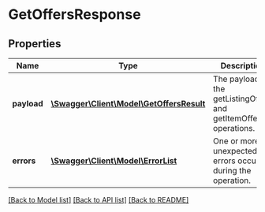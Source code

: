 # GetOffersResponse

## Properties
Name | Type | Description | Notes
------------ | ------------- | ------------- | -------------
**payload** | [**\Swagger\Client\Model\GetOffersResult**](GetOffersResult.md) | The payload for the getListingOffers and getItemOffers operations. | [optional] 
**errors** | [**\Swagger\Client\Model\ErrorList**](ErrorList.md) | One or more unexpected errors occurred during the operation. | [optional] 

[[Back to Model list]](../README.md#documentation-for-models) [[Back to API list]](../README.md#documentation-for-api-endpoints) [[Back to README]](../README.md)


